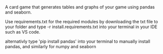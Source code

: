 A card game that generates tables and graphs of your game using pandas and seaborn.

Use requirements.txt for the required modules by downloading the txt file to your folder and type -r install.requirements.txt into your terminal in your IDE such as VS code.

alternativly type 'pip install pandas' into your terminal 
to manually install pandas, and similarly for numpy and seaborn
